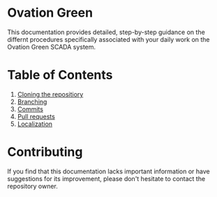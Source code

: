 # Ovation Green

This documentation provides detailed, step-by-step guidance on the differnt procedures specifically associated with your daily work on the Ovation Green SCADA system.

# Table of Contents

1. [Cloning the repositiory](https://github.com/ovationgreen/scada-readme/blob/main/git/clone/README.md)
3. [Branching](https://github.com/ovationgreen/scada-readme/blob/main/git/branch/README.md)
4. [Commits](https://github.com/ovationgreen/scada-readme/blob/main/git/commit/README.md)
5. [Pull requests](https://github.com/ovationgreen/scada-readme/blob/main/git/pr/README.md)
6. [Localization](https://github.com/ovationgreen/scada-readme/blob/main/git/Manage%20localization%20processes.md)

# Contributing

If you find that this documentation lacks important information or have suggestions for its improvement, please don't hesitate to contact the repository owner.
